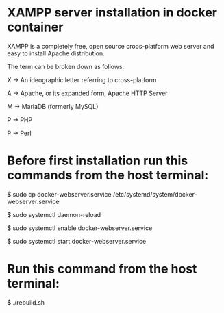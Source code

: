 # XAMPP server installation in docker container
XAMPP is a completely free, open source croos-platform web server and easy to install Apache distribution.

The term can be broken down as follows:

X → An ideographic letter referring to cross-platform

A → Apache, or its expanded form, Apache HTTP Server

M → MariaDB (formerly MySQL)

P → PHP

P → Perl


# Before first installation run this commands from the host terminal:
$ sudo cp docker-webserver.service /etc/systemd/system/docker-webserver.service

$ sudo systemctl daemon-reload

$ sudo systemctl enable docker-webserver.service

$ sudo systemctl start docker-webserver.service

# Run this command from the host terminal:

$ ./rebuild.sh
